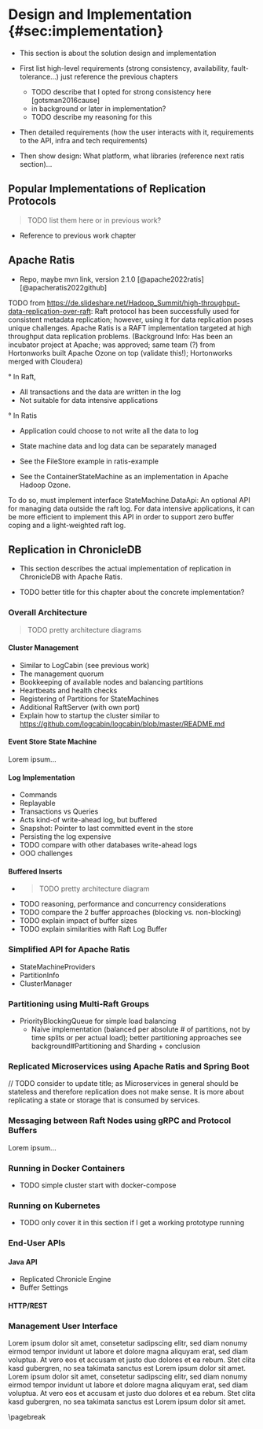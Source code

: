 # Design and Implementation {#sec:implementation}

- This section is about the solution design and implementation
- First list high-level requirements (strong consistency, availability, fault-tolerance...) just reference the previous chapters
    - TODO describe that I opted for strong consistency here [gotsman2016cause]
    - in background or later in implementation?
    - TODO describe my reasoning for this
- Then detailed requirements (how the user interacts with it, requirements to the API, infra and tech requirements)

- Then show design: What platform, what libraries (reference next ratis section)...

## Popular Implementations of Replication Protocols

> TODO list them here or in previous work?

- Reference to previous work chapter

## Apache Ratis

- Repo, maybe mvn link, version 2.1.0 [@apache2022ratis] [@apacheratis2022github] 

TODO from https://de.slideshare.net/Hadoop_Summit/high-throughput-data-replication-over-raft:
Raft protocol has been successfully used for consistent metadata replication; however, using it for data replication poses unique challenges. Apache Ratis is a RAFT implementation targeted at high throughput data replication problems. 
(Background Info: Has been an incubator project at Apache; was approved; same team (?) from Hortonworks built Apache Ozone on top (validate this!); Hortonworks merged with Cloudera)

° In Raft,
* All transactions and the data are written in the log
* Not suitable for data intensive applications

° In Ratis
* Application could choose to not write all the data to log
* State machine data and log data can be separately managed

* See the FileStore example in ratis-example
* See the ContainerStateMachine as an implementation in Apache Hadoop Ozone.

To do so, must implement interface StateMachine.DataApi:
An optional API for managing data outside the raft log.
For data intensive applications, it can be more efficient to implement this API
in order to support zero buffer coping and a light-weighted raft log.

## Replication in ChronicleDB

- This section describes the actual implementation of replication in ChronicleDB with Apache Ratis.

- TODO better title for this chapter about the concrete implementation?

### Overall Architecture

> TODO pretty architecture diagrams

#### Cluster Management

- Similar to LogCabin (see previous work)
- The management quorum
- Bookkeeping of available nodes and balancing partitions
- Heartbeats and health checks
- Registering of Partitions for StateMachines
- Additional RaftServer (with own port)
- Explain how to startup the cluster similar to https://github.com/logcabin/logcabin/blob/master/README.md

#### Event Store State Machine

Lorem ipsum...

#### Log Implementation

- Commands
- Replayable
- Transactions vs Queries
- Acts kind-of write-ahead log, but buffered
- Snapshot: Pointer to last committed event in the store
- Persisting the log expensive
- TODO compare with other databases write-ahead logs
- OOO challenges

#### Buffered Inserts

- > TODO pretty architecture diagram
- TODO reasoning, performance and concurrency considerations
- TODO compare the 2 buffer approaches (blocking vs. non-blocking)
- TODO explain impact of buffer sizes
- TODO explain similarities with Raft Log Buffer

### Simplified API for Apache Ratis

- StateMachineProviders
- PartitionInfo
- ClusterManager

### Partitioning using Multi-Raft Groups

- PriorityBlockingQueue for simple load balancing
    - Naive implementation (balanced per absolute # of partitions, not by time splits or per actual load); better partitioning approaches see background#Partitioning and Sharding + conclusion

### Replicated Microservices using Apache Ratis and Spring Boot

// TODO consider to update title; as Microservices in general should be stateless and therefore replication does not make sense.
It is more about replicating a state or storage that is consumed by services.

### Messaging between Raft Nodes using gRPC and Protocol Buffers

Lorem ipsum...

### Running in Docker Containers

- TODO simple cluster start with docker-compose

### Running on Kubernetes

- TODO only cover it in this section if I get a working prototype running

### End-User APIs

#### Java API

- Replicated Chronicle Engine
- Buffer Settings

#### HTTP/REST

### Management User Interface

Lorem ipsum dolor sit amet, consetetur sadipscing elitr, sed diam nonumy eirmod tempor invidunt ut labore et dolore magna aliquyam erat, sed diam voluptua. At vero eos et accusam et justo duo dolores et ea rebum. Stet clita kasd gubergren, no sea takimata sanctus est Lorem ipsum dolor sit amet. Lorem ipsum dolor sit amet, consetetur sadipscing elitr, sed diam nonumy eirmod tempor invidunt ut labore et dolore magna aliquyam erat, sed diam voluptua. At vero eos et accusam et justo duo dolores et ea rebum. Stet clita kasd gubergren, no sea takimata sanctus est Lorem ipsum dolor sit amet.

\pagebreak
